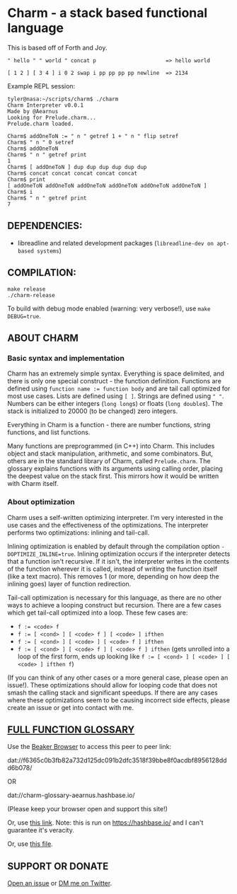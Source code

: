 # Charm - a stack based functional language

This is based off of Forth and Joy.

`" hello " " world " concat p                      => hello world`

`[ 1 2 ] [ 3 4 ] i 0 2 swap i pp pp pp pp newline  => 2134`

Example REPL session:

```
tyler@nasa:~/scripts/charm$ ./charm
Charm Interpreter v0.0.1
Made by @Aearnus
Looking for Prelude.charm...
Prelude.charm loaded.

Charm$ addOneToN := " n " getref 1 + " n " flip setref
Charm$ " n " 0 setref
Charm$ addOneToN
Charm$ " n " getref print
1
Charm$ [ addOneToN ] dup dup dup dup dup dup
Charm$ concat concat concat concat concat
Charm$ print
[ addOneToN addOneToN addOneToN addOneToN addOneToN addOneToN ]
Charm$ i
Charm$ " n " getref print
7
```

## DEPENDENCIES:

- libreadline and related development packages (`libreadline-dev on apt-based systems`)

## COMPILATION:

```
make release
./charm-release
```

To build with debug mode enabled (warning: very verbose!), use `make DEBUG=true`.

## ABOUT CHARM

### Basic syntax and implementation

Charm has an extremely simple syntax. Everything is space delimited, and there is only one special construct - the function definition. Functions are defined using `function name := function body` and are tail call optimized for most use cases. Lists are defined using `[ ]`. Strings are defined using `" "`. Numbers can be either integers (`long long`s) or floats (`long double`s). The stack is initialized to 20000 (to be changed) zero integers.

Everything in Charm is a function - there are number functions, string functions, and list functions.

Many functions are preprogrammed (in C++) into Charm. This includes object and stack manipulation, arithmetic, and some combinators. But, others are in the standard library of Charm, called `Prelude.charm`. The glossary explains functions with its arguments using calling order, placing the deepest value on the stack first. This mirrors how it would be written with Charm itself.

### About optimization

Charm uses a self-written optimizing interpreter. I'm very interested in the use cases and the effectiveness of the optimizations. The interpreter performs two optimizations: inlining and tail-call.

Inlining optimization is enabled by default through the compilation option `-DOPTIMIZE_INLINE=true`. Inlining optimization occurs if the interpreter detects that a function isn't recursive. If it isn't, the interpreter writes in the contents of the function wherever it is called, instead of writing the function itself (like a text macro). This removes 1 (or more, depending on how deep the inlining goes) layer of function redirection.

Tail-call optimization is necessary for this language, as there are no other ways to achieve a looping construct but recursion. There are a few cases which get tail-call optimized into a loop. These few cases are:

* `f := <code> f`
* `f := [ <cond> ] [ <code> f ] [ <code> ] ifthen`
* `f := [ <cond> ] [ <code> ] [ <code> f ] ifthen`
* `f := [ <cond> ] [ <code> f ] [ <code> f ] ifthen` (gets unrolled into a loop of the first form, ends up looking like `f := [ <cond> ] [ <code> ] [ <code> ] ifthen f`)

(If you can think of any other cases or a more general case, please open an issue!). These optimizations should allow for looping code that does not smash the calling stack and significant speedups. If there are any cases where these optimizations seem to be causing incorrect side effects, please create an issue or get into contact with me.

## [FULL FUNCTION GLOSSARY](dat://f6365c0b3fb82a732d125dc091b2dfc3518f39bbe8f0acdbf8956128ddd6b078/glossary.html)

Use the [Beaker Browser](https://beakerbrowser.com/) to access this peer to peer link:

dat://f6365c0b3fb82a732d125dc091b2dfc3518f39bbe8f0acdbf8956128ddd6b078/

OR

dat://charm-glossary-aearnus.hashbase.io/

(Please keep your browser open and support this site!)

Or, use [this link](https://charm-glossary-aearnus.hashbase.io/). Note: this is run on https://hashbase.io/ and I can't guarantee it's veracity.

Or, use [this file](https://github.com/Aearnus/charm/blob/master/docs/index.html).

## SUPPORT OR DONATE

[Open an issue](https://github.com/Aearnus/charm/issues/new) or [DM me on Twitter](https://twitter.com/aearnus).
